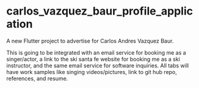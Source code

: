 # carlos_vazquez_baur_profile_application

A new Flutter project to advertise for Carlos Andres Vazquez Baur.

This is going to be integrated with an email service for booking me as a singer/actor, a link to the ski santa fe website for booking me as a ski instructor, and the same email service for software inquiries. All tabs will have work samples like singing videos/pictures, link to git hub repo, references, and resume.
